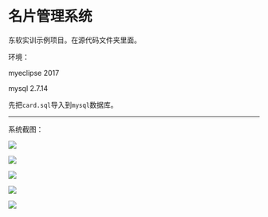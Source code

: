 # 名片管理系统

东软实训示例项目。在源代码文件夹里面。

环境：

myeclipse 2017

mysql 2.7.14

先把`card.sql`导入到`mysql`数据库。

---

系统截图：



![](https://ws1.sinaimg.cn/large/ecb0a9c3gy1ft9tvql2g8j20cf04g0ss.jpg)



![](https://ws1.sinaimg.cn/large/ecb0a9c3gy1ft9tzwurk2j20de06fdgt.jpg)


![](https://ws1.sinaimg.cn/large/ecb0a9c3gy1ft9u0cfkbdj20ne0dp0va.jpg)



![](https://ws1.sinaimg.cn/large/ecb0a9c3gy1ft9u0nzjxcj20ay0cfn14.jpg)

![](https://ws1.sinaimg.cn/large/ecb0a9c3gy1ft9u0x7fplj20al067mxz.jpg)